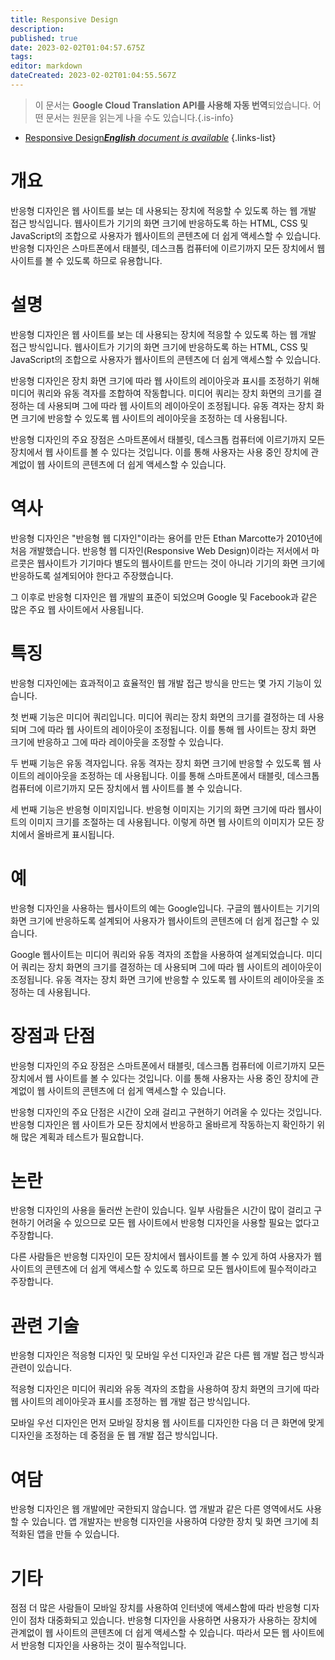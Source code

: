 ```yaml
---
title: Responsive Design
description: 
published: true
date: 2023-02-02T01:04:57.675Z
tags: 
editor: markdown
dateCreated: 2023-02-02T01:04:55.567Z
---
```


> 이 문서는 **Google Cloud Translation API를 사용해 자동 번역**되었습니다.
어떤 문서는 원문을 읽는게 나을 수도 있습니다.{.is-info}



- [Responsive Design***English** document is available*](/en/Knowledge-base/Dictionary/responsive-design)
{.links-list}


# 개요
반응형 디자인은 웹 사이트를 보는 데 사용되는 장치에 적응할 수 있도록 하는 웹 개발 접근 방식입니다. 웹사이트가 기기의 화면 크기에 반응하도록 하는 HTML, CSS 및 JavaScript의 조합으로 사용자가 웹사이트의 콘텐츠에 더 쉽게 액세스할 수 있습니다. 반응형 디자인은 스마트폰에서 태블릿, 데스크톱 컴퓨터에 이르기까지 모든 장치에서 웹 사이트를 볼 수 있도록 하므로 유용합니다.

# 설명
반응형 디자인은 웹 사이트를 보는 데 사용되는 장치에 적응할 수 있도록 하는 웹 개발 접근 방식입니다. 웹사이트가 기기의 화면 크기에 반응하도록 하는 HTML, CSS 및 JavaScript의 조합으로 사용자가 웹사이트의 콘텐츠에 더 쉽게 액세스할 수 있습니다.

반응형 디자인은 장치 화면 크기에 따라 웹 사이트의 레이아웃과 표시를 조정하기 위해 미디어 쿼리와 유동 격자를 조합하여 작동합니다. 미디어 쿼리는 장치 화면의 크기를 결정하는 데 사용되며 그에 따라 웹 사이트의 레이아웃이 조정됩니다. 유동 격자는 장치 화면 크기에 반응할 수 있도록 웹 사이트의 레이아웃을 조정하는 데 사용됩니다.

반응형 디자인의 주요 장점은 스마트폰에서 태블릿, 데스크톱 컴퓨터에 이르기까지 모든 장치에서 웹 사이트를 볼 수 있다는 것입니다. 이를 통해 사용자는 사용 중인 장치에 관계없이 웹 사이트의 콘텐츠에 더 쉽게 액세스할 수 있습니다.

# 역사
반응형 디자인은 "반응형 웹 디자인"이라는 용어를 만든 Ethan Marcotte가 2010년에 처음 개발했습니다. 반응형 웹 디자인(Responsive Web Design)이라는 저서에서 마르콧은 웹사이트가 기기마다 별도의 웹사이트를 만드는 것이 아니라 기기의 화면 크기에 반응하도록 설계되어야 한다고 주장했습니다.

그 이후로 반응형 디자인은 웹 개발의 표준이 되었으며 Google 및 Facebook과 같은 많은 주요 웹 사이트에서 사용됩니다.

# 특징
반응형 디자인에는 효과적이고 효율적인 웹 개발 접근 방식을 만드는 몇 가지 기능이 있습니다.

첫 번째 기능은 미디어 쿼리입니다. 미디어 쿼리는 장치 화면의 크기를 결정하는 데 사용되며 그에 따라 웹 사이트의 레이아웃이 조정됩니다. 이를 통해 웹 사이트는 장치 화면 크기에 반응하고 그에 따라 레이아웃을 조정할 수 있습니다.

두 번째 기능은 유동 격자입니다. 유동 격자는 장치 화면 크기에 반응할 수 있도록 웹 사이트의 레이아웃을 조정하는 데 사용됩니다. 이를 통해 스마트폰에서 태블릿, 데스크톱 컴퓨터에 이르기까지 모든 장치에서 웹 사이트를 볼 수 있습니다.

세 번째 기능은 반응형 이미지입니다. 반응형 이미지는 기기의 화면 크기에 따라 웹사이트의 이미지 크기를 조절하는 데 사용됩니다. 이렇게 하면 웹 사이트의 이미지가 모든 장치에서 올바르게 표시됩니다.

# 예
반응형 디자인을 사용하는 웹사이트의 예는 Google입니다. 구글의 웹사이트는 기기의 화면 크기에 반응하도록 설계되어 사용자가 웹사이트의 콘텐츠에 더 쉽게 접근할 수 있습니다.

Google 웹사이트는 미디어 쿼리와 유동 격자의 조합을 사용하여 설계되었습니다. 미디어 쿼리는 장치 화면의 크기를 결정하는 데 사용되며 그에 따라 웹 사이트의 레이아웃이 조정됩니다. 유동 격자는 장치 화면 크기에 반응할 수 있도록 웹 사이트의 레이아웃을 조정하는 데 사용됩니다.

# 장점과 단점
반응형 디자인의 주요 장점은 스마트폰에서 태블릿, 데스크톱 컴퓨터에 이르기까지 모든 장치에서 웹 사이트를 볼 수 있다는 것입니다. 이를 통해 사용자는 사용 중인 장치에 관계없이 웹 사이트의 콘텐츠에 더 쉽게 액세스할 수 있습니다.

반응형 디자인의 주요 단점은 시간이 오래 걸리고 구현하기 어려울 수 있다는 것입니다. 반응형 디자인은 웹 사이트가 모든 장치에서 반응하고 올바르게 작동하는지 확인하기 위해 많은 계획과 테스트가 필요합니다.

# 논란
반응형 디자인의 사용을 둘러싼 논란이 있습니다. 일부 사람들은 시간이 많이 걸리고 구현하기 어려울 수 있으므로 모든 웹 사이트에서 반응형 디자인을 사용할 필요는 없다고 주장합니다.

다른 사람들은 반응형 디자인이 모든 장치에서 웹사이트를 볼 수 있게 하여 사용자가 웹사이트의 콘텐츠에 더 쉽게 액세스할 수 있도록 하므로 모든 웹사이트에 필수적이라고 주장합니다.

# 관련 기술
반응형 디자인은 적응형 디자인 및 모바일 우선 디자인과 같은 다른 웹 개발 접근 방식과 관련이 있습니다.

적응형 디자인은 미디어 쿼리와 유동 격자의 조합을 사용하여 장치 화면의 크기에 따라 웹 사이트의 레이아웃과 표시를 조정하는 웹 개발 접근 방식입니다.

모바일 우선 디자인은 먼저 모바일 장치용 웹 사이트를 디자인한 다음 더 큰 화면에 맞게 디자인을 조정하는 데 중점을 둔 웹 개발 접근 방식입니다.

# 여담
반응형 디자인은 웹 개발에만 국한되지 않습니다. 앱 개발과 같은 다른 영역에서도 사용할 수 있습니다. 앱 개발자는 반응형 디자인을 사용하여 다양한 장치 및 화면 크기에 최적화된 앱을 만들 수 있습니다.

# 기타
점점 더 많은 사람들이 모바일 장치를 사용하여 인터넷에 액세스함에 따라 반응형 디자인이 점차 대중화되고 있습니다. 반응형 디자인을 사용하면 사용자가 사용하는 장치에 관계없이 웹 사이트의 콘텐츠에 더 쉽게 액세스할 수 있습니다. 따라서 모든 웹 사이트에서 반응형 디자인을 사용하는 것이 필수적입니다.